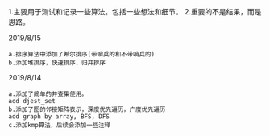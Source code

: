 1.主要用于测试和记录一些算法。包括一些想法和细节。
2.重要的不是结果，而是思路。

2019/8/15
    
    a.排序算法中添加了希尔排序(带哨兵的和不带哨兵的)
    b.添加堆排序，快速排序，归并排序
    

2019/8/14
    
    a.添加了简单的并查集使用。
    add djest_set
    b.添加了图的邻接矩阵表示，深度优先遍历，广度优先遍历
    add graph by array, BFS, DFS
    c.添加kmp算法，后续会添加一些注释




